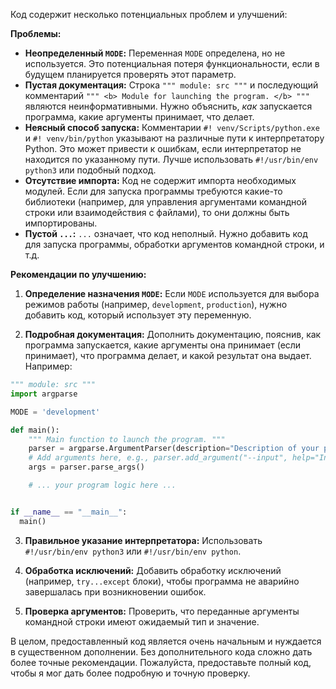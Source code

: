 Код содержит несколько потенциальных проблем и улучшений:

**Проблемы:**

* **Неопределенный `MODE`:**  Переменная `MODE` определена, но не используется.  Это потенциальная потеря функциональности, если в будущем планируется проверять этот параметр.
* **Пустая документация:**  Строка `""" module: src """` и последующий комментарий `""" <b> Module for launching the program. </b> """`  являются неинформативными.  Нужно объяснить, *как* запускается программа, какие аргументы принимает, что делает.
* **Неясный способ запуска:**  Комментарии `#! venv/Scripts/python.exe` и `#! venv/bin/python` указывают на различные пути к интерпретатору Python. Это может привести к ошибкам, если интерпретатор не находится по указанному пути.  Лучше использовать `#!/usr/bin/env python3` или подобный подход.
* **Отсутствие импорта:**  Код не содержит импорта необходимых модулей.  Если для запуска программы требуются какие-то библиотеки (например, для управления аргументами командной строки или взаимодействия с файлами), то они должны быть импортированы.
* **Пустой `...`:**  `...` означает, что код неполный.  Нужно добавить код для запуска программы, обработки аргументов командной строки, и т.д.

**Рекомендации по улучшению:**

1. **Определение назначения `MODE`:** Если `MODE` используется для выбора режимов работы (например, `development`, `production`), нужно добавить код, который использует эту переменную.

2. **Подробная документация:**  Дополнить документацию, пояснив, как программа запускается, какие аргументы она принимает (если принимает), что программа делает, и какой результат она выдает. Например:

```python
""" module: src """
import argparse

MODE = 'development'

def main():
    """ Main function to launch the program. """
    parser = argparse.ArgumentParser(description="Description of your program")
    # Add arguments here, e.g., parser.add_argument("--input", help="Input file")
    args = parser.parse_args()

    # ... your program logic here ...


if __name__ == "__main__":
  main()
```

3. **Правильное указание интерпретатора:**  Использовать `#!/usr/bin/env python3` или `#!/usr/bin/env python`.


4. **Обработка исключений:** Добавить обработку исключений (например, `try...except` блоки), чтобы программа не аварийно завершалась при возникновении ошибок.

5. **Проверка аргументов:** Проверить, что переданные аргументы командной строки имеют ожидаемый тип и значение.

В целом, предоставленный код является очень начальным и нуждается в существенном дополнении. Без дополнительного кода сложно дать более точные рекомендации.  Пожалуйста, предоставьте полный код, чтобы я мог дать более подробную и точную проверку.
